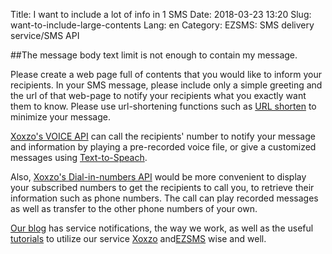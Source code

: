 Title: I want to include a lot of info in 1 SMS
Date: 2018-03-23 13:20
Slug: want-to-include-large-contents
Lang: en
Category: EZSMS: SMS delivery service/SMS API

##The message body text limit is not enough to contain my message.

Please create a web page full of contents that you would like to inform your recipients.
In your SMS message, please include only a simple greeting and the url of that web-page
to notify your recipients what you exactly want them to know.
Please use url-shortening functions such as [URL shorten](https://goo.gl/) to minimize your message.

[Xoxzo's VOICE API](https://www.xoxzo.com/en/about/voice-api/) can call the recipients' number
to notify your message and information by playing a pre-recorded voice file, or give a customized messages
using [Text-to-Speach](https://www.xoxzo.com/en/about/utilities-api/).

Also, [Xoxzo's Dial-in-numbers API](https://www.xoxzo.com/en/about/voice-api/#din) would be more convenient 
to display your subscribed numbers to get the recipients to call you, to retrieve their information such as phone numbers.
The call can play recorded messages as well as transfer to the other phone numbers of your own.

[Our blog](https://blog.xoxzo.com/en/) has service notifications, the way we work, as well as the useful 
[tutorials](https://blog.xoxzo.com/ja/tutorials/) to utilize our service [Xoxzo](https://www.xoxzo.com/en/)
and[EZSMS](https://www.ezsms.biz/ja/) wise and well.
